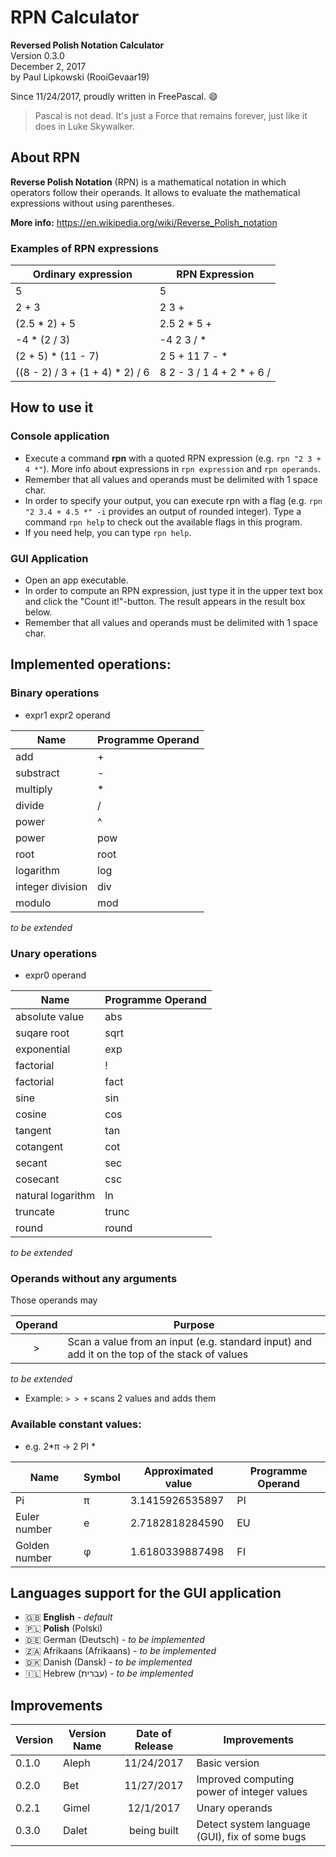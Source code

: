# RPN Calculator
**Reversed Polish Notation Calculator**  
Version 0.3.0  
December 2, 2017  
by Paul Lipkowski (RooiGevaar19)  

Since 11/24/2017, proudly written in FreePascal. :smile:

> Pascal is not dead. It's just a Force that remains forever, just like it does in Luke Skywalker. 

## About RPN
**Reverse Polish Notation** (RPN) is a mathematical notation in which operators follow their operands. It allows to evaluate the mathematical expressions without using parentheses.

**More info:** https://en.wikipedia.org/wiki/Reverse_Polish_notation

### Examples of RPN expressions

Ordinary expression | RPN Expression
------------------- | --------------
5 | 5
2 + 3 | 2 3 +
(2.5 * 2) + 5 | 2.5 2 * 5 +
-4 * (2 / 3) | -4 2 3 / *
(2 + 5) * (11 - 7) | 2 5 + 11 7 - *
((8 - 2) / 3 + (1 + 4) * 2) / 6 | 8 2 - 3 / 1 4 + 2 * + 6 /

## How to use it

### Console application
- Execute a command **rpn** with a quoted RPN expression (e.g. `rpn "2 3 + 4 *"`). More info about expressions in `rpn expression` and `rpn operands`.
- Remember that all values and operands must be delimited with 1 space char.
- In order to specify your output, you can execute rpn with a flag (e.g. `rpn "2 3.4 + 4.5 *" -i` provides an output of rounded integer). Type a command `rpn help` to check out the available flags in this program. 
- If you need help, you can type `rpn help`.

### GUI Application
- Open an app executable.
- In order to compute an RPN expression, just type it in the upper text box and click the "Count it!"-button. The result appears in the result box below. 
- Remember that all values and operands must be delimited with 1 space char.

## Implemented operations:

### Binary operations
- expr1 expr2 operand

Name | Programme Operand
---- | -----------------
add | +
substract | -
multiply | *
divide | /
power | ^
power | pow
root | root
logarithm | log
integer division | div
modulo | mod

*to be extended*

### Unary operations
- expr0 operand

Name | Programme Operand
---- | -----------------
absolute value | abs
suqare root | sqrt
exponential | exp
factorial | !
factorial | fact
sine | sin
cosine | cos
tangent | tan
cotangent | cot
secant | sec
cosecant | csc
natural logarithm | ln 
truncate | trunc
round | round

*to be extended*

### Operands without any arguments
Those operands may 

| Operand | Purpose                                                                                       |
|:-------:| --------------------------------------------------------------------------------------------- |
| >       | Scan a value from an input (e.g. standard input) and add it on the top of the stack of values |

*to be extended*

- Example: `> > +` scans 2 values and adds them

### Available constant values:
- e.g. 2*π -> 2 PI *

Name | Symbol | Approximated value | Programme Operand
---- | ------ | ------------------ | -----------------
Pi | π | 3.1415926535897 | PI
Euler number | e | 2.7182818284590 | EU
Golden number | φ | 1.6180339887498 | FI

## Languages support for the GUI application
- :uk: **English** - *default*
- :poland: **Polish** (Polski) 
- :de: German (Deutsch) - *to be implemented*
- 🇿🇦 Afrikaans (Afrikaans) - *to be implemented*
- :denmark: Danish (Dansk) - *to be implemented*
- :israel: Hebrew (עברית) - *to be implemented*

## Improvements

Version | Version Name | Date of Release | Improvements
------- | ------------ |:---------------:| ------------
0.1.0 | Aleph | 11/24/2017 | Basic version
0.2.0 | Bet | 11/27/2017 | Improved computing power of integer values
0.2.1 | Gimel | 12/1/2017 | Unary operands
0.3.0 | Dalet | being built | Detect system language (GUI), fix of some bugs